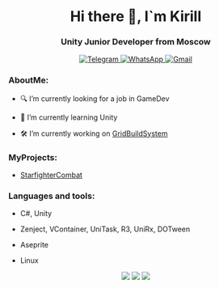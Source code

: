 
<div id ="header" align = "center" >
    <h1>Hi there 👋, I`m Kirill</h1>
    <h3>Unity Junior Developer from Moscow </h3>
</div>

<div id = "socials" align = "center">
    <a href = "https://t.me/kirillp3300">
         <img src = "https://img.shields.io/badge/Telegram-%20blue%3F?style=flat&logo=telegram&logoColor=white&color=blue" alt ="Telegram"/>
    </a>
    <a href = "https://wa.me/79256393586">
         <img src = "https://img.shields.io/badge/WhatsApp-green%3F?style=flat&logo=whatsApp&logoColor=white" alt ="WhatsApp"/>
    </a>
    <a href = "mailto:kirill.p.unity@gmail.com">
         <img src = "https://img.shields.io/badge/Gmail-red%3F?style=flat&logo=gmail&logoColor=white&color=red" alt ="Gmail"/>
    </a>

</div>

### AboutMe:

- :mag: I’m currently looking for a job in GameDev

- 🌱 I’m currently learning Unity

- :hammer_and_wrench: I’m currently working on [GridBuildSystem](https://github.com/kirill-24-06/Grid-System)

### MyProjects:

- [StarfighterCombat](https://github.com/kirill-24-06/Starfighter-Combat)


### Languages and tools:

- C#, Unity

- Zenject,  VContainer, UniTask, R3, UniRx, DOTween

- Aseprite

- Linux

<div id = "stats" align = "center">
       <img src = "http://github-profile-summary-cards.vercel.app/api/cards/stats?username=kirill-24-06&theme=github_dark"/>
       <img src = "http://github-profile-summary-cards.vercel.app/api/cards/productive-time?username=kirill-24-06&theme=github_dark&utcOffset=8"/>
       <img src = "http://github-profile-summary-cards.vercel.app/api/cards/profile-details?username=kirill-24-06&theme=github_dark"/>
</div>





<!--
**kirill-24-06/kirill-24-06** is a ✨ _special_ ✨ repository because its `README.md` (this file) appears on your GitHub profile.

Here are some ideas to get you started:

- 🤔 I’m looking for help with ...
- 💬 Ask me about ...
- 📫 How to reach me: ...
- 😄 Pronouns: ...
- ⚡ Fun fact: ...
-->
